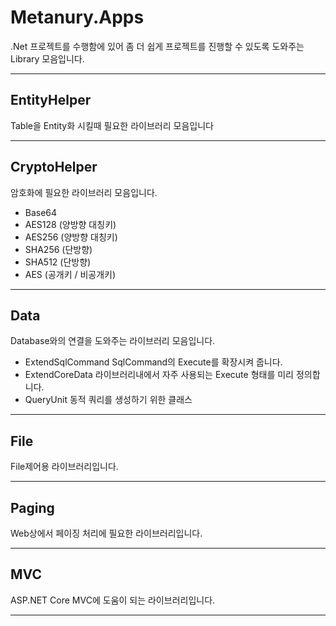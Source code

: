 # Metanury.Apps

.Net 프로젝트를 수행함에 있어 좀 더 쉽게 프로젝트를 진행할 수 있도록 도와주는 Library 모음입니다.

---

## EntityHelper

Table을 Entity화 시킬때 필요한 라이브러리 모음입니다

---

## CryptoHelper 

암호화에 필요한 라이브러리 모음입니다.
  - Base64
  - AES128 (양방향 대칭키)
  - AES256 (양방향 대칭키)
  - SHA256 (단방향)
  - SHA512 (단방향)
  - AES (공개키 / 비공개키)

---

## Data 

Database와의 연결을 도와주는 라이브러리 모음입니다.
  - ExtendSqlCommand SqlCommand의 Execute를 확장시켜 줍니다.
  - ExtendCoreData 라이브러리내에서 자주 사용되는 Execute 형태를 미리 정의합니다.
  - QueryUnit 동적 쿼리를 생성하기 위한 클래스

---


## File

File제어용 라이브러리입니다.

---


## Paging

Web상에서 페이징 처리에 필요한 라이브러리입니다.

---

## MVC

ASP.NET Core MVC에 도움이 되는 라이브러리입니다.

---
